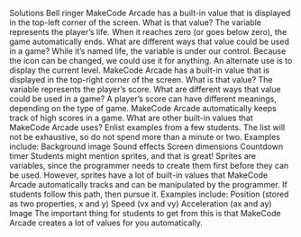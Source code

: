 Solutions
Bell ringer
MakeCode Arcade has a built-in value that is displayed in the top-left corner of the screen.
What is that value?
The variable represents the player’s life. When it reaches zero (or goes below zero), the game automatically ends.
What are different ways that value could be used in a game?
While it’s named life, the variable is under our control. Because the icon can be changed, we could use it for anything. An alternate use is to display the current level.
MakeCode Arcade has a built-in value that is displayed in the top-right corner of the screen.
What is that value?
The variable represents the player’s score.
What are different ways that value could be used in a game?
A player’s score can have different meanings, depending on the type of game. MakeCode Arcade automatically keeps track of high scores in a game.
What are other built-in values that MakeCode Arcade uses?
Enlist examples from a few students. The list will not be exhaustive, so do not spend more than a minute or two. Examples include:
Background image
Sound effects
Screen dimensions
Countdown timer
Students might mention sprites, and that is great! Sprites are variables, since the programmer needs to create them first before they can be used. However, sprites have a lot of built-in values that MakeCode Arcade automatically tracks and can be manipulated by the programmer. If students follow this path, then pursue it. Examples include:
Position (stored as two properties, x and y)
Speed (vx and vy)
Acceleration (ax and ay)
Image
The important thing for students to get from this is that MakeCode Arcade creates a lot of values for you automatically.
